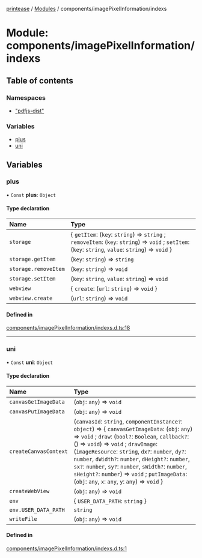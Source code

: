 [printease](../README.md) / [Modules](../modules.md) / components/imagePixelInformation/indexs

# Module: components/imagePixelInformation/indexs

## Table of contents

### Namespaces

- [&quot;pdfjs-dist&quot;](components_imagePixelInformation_indexs._pdfjs_dist_.md)

### Variables

- [plus](components_imagePixelInformation_indexs.md#plus)
- [uni](components_imagePixelInformation_indexs.md#uni)

## Variables

### plus

• `Const` **plus**: `Object`

#### Type declaration

| Name | Type |
| :------ | :------ |
| `storage` | { `getItem`: (`key`: `string`) => `string` ; `removeItem`: (`key`: `string`) => `void` ; `setItem`: (`key`: `string`, `value`: `string`) => `void`  } |
| `storage.getItem` | (`key`: `string`) => `string` |
| `storage.removeItem` | (`key`: `string`) => `void` |
| `storage.setItem` | (`key`: `string`, `value`: `string`) => `void` |
| `webview` | { `create`: (`url`: `string`) => `void`  } |
| `webview.create` | (`url`: `string`) => `void` |

#### Defined in

[components/imagePixelInformation/indexs.d.ts:18](https://github.com/Liu-Jinshuai/printease/blob/ae17e8e/src/components/imagePixelInformation/indexs.d.ts#L18)

___

### uni

• `Const` **uni**: `Object`

#### Type declaration

| Name | Type |
| :------ | :------ |
| `canvasGetImageData` | (`obj`: `any`) => `void` |
| `canvasPutImageData` | (`obj`: `any`) => `void` |
| `createCanvasContext` | (`canvasId`: `string`, `componentInstance?`: `object`) => { `canvasGetImageData`: (`obj`: `any`) => `void` ; `draw`: (`bool?`: `Boolean`, `callback?`: () => `void`) => `void` ; `drawImage`: (`imageResource`: `string`, `dx?`: `number`, `dy?`: `number`, `dWidth?`: `number`, `dHeight?`: `number`, `sx?`: `number`, `sy?`: `number`, `sWidth?`: `number`, `sHeight?`: `number`) => `void` ; `putImageData`: (`obj`: `any`, `x`: `any`, `y`: `any`) => `void`  } |
| `createWebView` | (`obj`: `any`) => `void` |
| `env` | { `USER_DATA_PATH`: `string`  } |
| `env.USER_DATA_PATH` | `string` |
| `writeFile` | (`obj`: `any`) => `void` |

#### Defined in

[components/imagePixelInformation/indexs.d.ts:1](https://github.com/Liu-Jinshuai/printease/blob/ae17e8e/src/components/imagePixelInformation/indexs.d.ts#L1)
